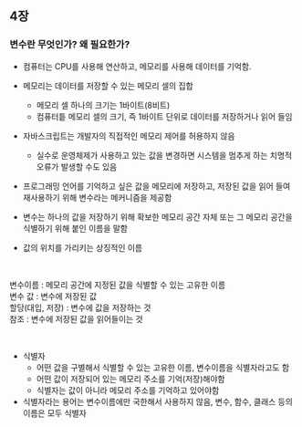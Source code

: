 ## 4장

### 변수란 무엇인가? 왜 필요한가?

- 컴퓨터는 CPU를 사용해 연산하고, 메모리를 사용해 데이터를 기억함.
- 메모리는 데이터를 저장할 수 있는 메모리 셀의 집합

  - 메모리 셀 하나의 크기는 1바이트(8비트)
  - 컴퓨터틑 메모리 셀의 크기, 즉 1바이트 단위로 데이터를 저장하거나 읽어 들임

- 자바스크립트는 개발자의 직접적인 메모리 제어를 허용하지 않음

  - 실수로 운영체제가 사용하고 있는 값을 변경하면 시스템을 멈추게 하는 치명적 오류가 발생할 수도 있음

- 프로그래밍 언어를 기억하고 싶은 값을 메모리에 저장하고, 저장된 값을 읽어 들여 재사용하기 위해 변수라는 메커니즘을 제공함
- 변수는 하나의 값을 저장하기 위해 확보한 메모리 공간 자체 또는 그 메모리 공간을 식별하기 위해 붙인 이름을 말함
- 값의 위치를 가리키는 상징적인 이름

<br>

변수이름 : 메모리 공간에 지정된 값을 식별할 수 있는 고유한 이름  
변수 값 : 변수에 저장된 값  
할당(대입, 저장) : 변수에 값을 저장하는 것  
참조 : 변수에 저장된 값을 읽어들이는 것

<br>

- 식별자
  - 어떤 값을 구별해서 식별할 수 있는 고유한 이름, 변수이름을 식별자라고도 함
  - 어떤 값이 저장되어 있는 메모리 주소를 기억(저장)해야함
  - 식별자는 값이 아니라 메모리 주소를 기억하고 있어야함
- 식별자라는 용어는 변수이름에만 국한해서 사용하지 않음, 변수, 함수, 클래스 등의 이름은 모두 식별자
